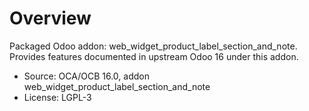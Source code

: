 # Overview

Packaged Odoo addon: web_widget_product_label_section_and_note. Provides features documented in upstream Odoo 16 under this addon.

- Source: OCA/OCB 16.0, addon web_widget_product_label_section_and_note
- License: LGPL-3
